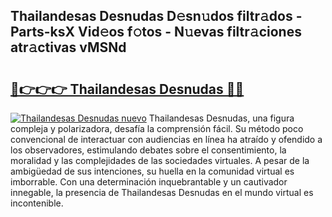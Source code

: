 ## Thailandesas Desnudas D𝚎sn𝚞dos filtr𝚊dos - Parts-ksX Vid𝚎os f𝚘tos - N𝚞evas filtr𝚊ciones atr𝚊ctivas vMSNd

# <h2><a href="http://mbc7m9.tromn.icu/?c=Thailandesas+Desnudas">🔗👉👉👉 Thailandesas Desnudas 🔗🔗</a></h2>

[![Thailandesas Desnudas nuevo](https://i.imgur.com/pEAQMta.gif)](http://mbc7m9.tromn.icu/?c=Thailandesas+Desnudas)
Thailandesas Desnudas, una figura compleja y polarizadora, desafía la comprensión fácil. Su método poco convencional de interactuar con audiencias en línea ha atraído y ofendido a los observadores, estimulando debates sobre el consentimiento, la moralidad y las complejidades de las sociedades virtuales. A pesar de la ambigüedad de sus intenciones, su huella en la comunidad virtual es imborrable. Con una determinación inquebrantable y un cautivador innegable, la presencia de Thailandesas Desnudas en el mundo virtual es incontenible.
